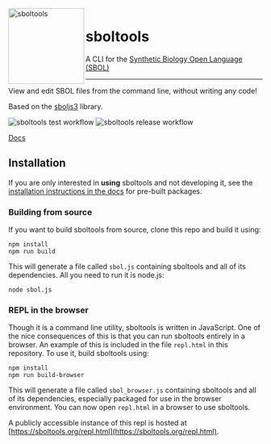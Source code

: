 <img align="left" width="150" height="150" src="/icon/icon.png" alt="sboltools">

# sboltools
A CLI for the [Synthetic Biology Open Language (SBOL)](http://sbolstandard.org)

<hr>

<p></p>

View and edit SBOL files from the command line, without writing any code!

Based on the [sboljs3](https://github.com/SynBioDex/sboljs3) library.

![sboltools test workflow](https://github.com/sboltools/sboltools/workflows/sboltools%20test%20workflow/badge.svg)
![sboltools release workflow](https://github.com/sboltools/sboltools/workflows/sboltools%20release%20workflow/badge.svg)

[Docs](http://sboltools.org/docs.html#installation)

## Installation

If you are only interested in **using** sboltools and not developing it, see the [installation instructions in the docs](http://sboltools.org/docs.html#installation) for pre-built packages.

### Building from source

If you want to build sboltools from source, clone this repo and build it using:

    npm install
    npm run build

This will generate a file called `sbol.js` containing sboltools and all of its dependencies. All you need to run it is node.js:

    node sbol.js


### REPL in the browser

Though it is a command line utility, sboltools is written in JavaScript. One of the nice consequences of this is that you can run sboltools entirely in a browser. An example of this is included in the file `repl.html` in this repository. To use it, build sboltools using:

    npm install
    npm run build-browser

This will generate a file called `sbol_browser.js` containing sboltools and all of its dependencies, especially packaged for use in the browser environment. You can now open `repl.html` in a browser to use sboltools.

A publicly accessible instance of this repl is hosted at [https://sboltools.org/repl.html](https://sboltools.org/repl.html).





